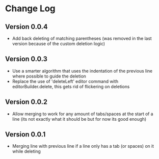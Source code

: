 # Change Log

## Version 0.0.4
- Add back deleting of matching parentheses (was removed in the last version because of the custom deletion logic)
## Version 0.0.3
- Use a smarter algorithm that uses the indentation of the previous line where possible to guide the deletion
- Replace the use of 'deleteLeft' editor command with editorBuilder.delete, this gets rid of flickering on deletions
## Version 0.0.2
- Allow merging to work for any amount of tabs/spaces at the start of a line (its not exactly what it should be but for now its good enough)
## Version 0.0.1
- Merging line with previous line if a line only has a tab (or spaces) on it while deleting

